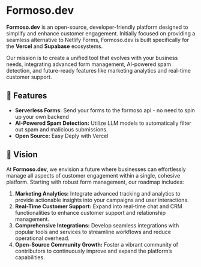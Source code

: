 # Formoso.dev

**Formoso.dev** is an open-source, developer-friendly platform designed to simplify and enhance customer engagement. Initially focused on providing a seamless alternative to Netlify Forms, Formoso.dev is built specifically for the **Vercel** and **Supabase** ecosystems. 

Our mission is to create a unified tool that evolves with your business needs, integrating advanced form management, AI-powered spam detection, and future-ready features like marketing analytics and real-time customer support.

## 🚀 Features

- **Serverless Forms:** Send your forms to the formoso api - no need to spin up your own backend
- **AI-Powered Spam Detection:** Utilize LLM models to automatically filter out spam and malicious submissions.
- **Open Source:** Easy Deply with Vercel

## 🌟 Vision

At **Formoso.dev**, we envision a future where businesses can effortlessly manage all aspects of customer engagement within a single, cohesive platform. Starting with robust form management, our roadmap includes:

1. **Marketing Analytics:** Integrate advanced tracking and analytics to provide actionable insights into your campaigns and user interactions.
2. **Real-Time Customer Support:** Expand into real-time chat and CRM functionalities to enhance customer support and relationship management.
3. **Comprehensive Integrations:** Develop seamless integrations with popular tools and services to streamline workflows and reduce operational overhead.
4. **Open-Source Community Growth:** Foster a vibrant community of contributors to continuously improve and expand the platform’s capabilities.


